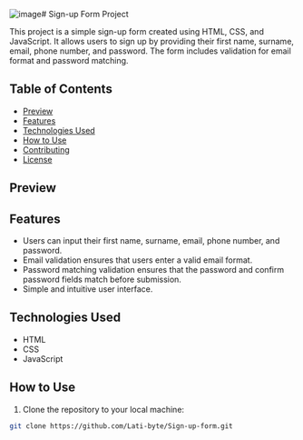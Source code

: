 ![image](https://github.com/Lati-byte/Sign-up-form/assets/119796624/04a8f27d-a3fc-4106-99a9-ccfecc914255)# Sign-up Form Project

This project is a simple sign-up form created using HTML, CSS, and JavaScript. It allows users to sign up by providing their first name, surname, email, phone number, and password. The form includes validation for email format and password matching.

## Table of Contents
- [Preview](#preview)
- [Features](#features)
- [Technologies Used](#technologies-used)
- [How to Use](#how-to-use)
- [Contributing](#contributing)
- [License](#license)

## **Preview**



## **Features**

- Users can input their first name, surname, email, phone number, and password.
- Email validation ensures that users enter a valid email format.
- Password matching validation ensures that the password and confirm password fields match before submission.
- Simple and intuitive user interface.

## **Technologies Used**

- HTML
- CSS
- JavaScript

## **How to Use**

1. Clone the repository to your local machine:

```bash
git clone https://github.com/Lati-byte/Sign-up-form.git
